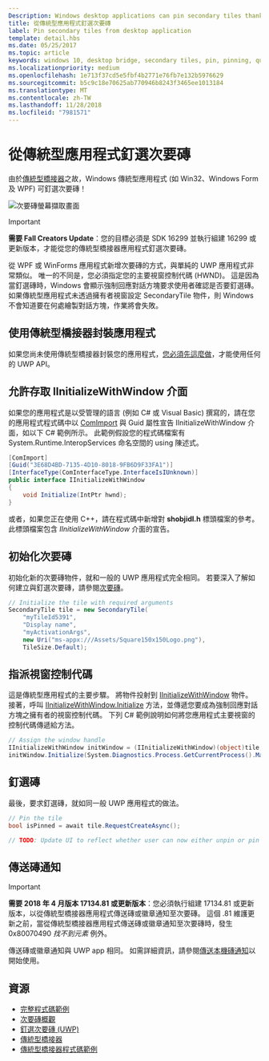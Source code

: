 ```yaml
---
Description: Windows desktop applications can pin secondary tiles thanks to the Desktop Bridge!
title: 從傳統型應用程式釘選次要磚
label: Pin secondary tiles from desktop application
template: detail.hbs
ms.date: 05/25/2017
ms.topic: article
keywords: windows 10, desktop bridge, secondary tiles, pin, pinning, quickstart, code sample, example, secondarytile, desktop application, win32, winforms, wpf, 傳統型橋接器, 次要磚, 釘選, 快速入門, 程式碼範例, 範例, 次要磚, 傳統型應用程式
ms.localizationpriority: medium
ms.openlocfilehash: 1e713f37cd5e5fbf4b2771e76fb7e132b5976629
ms.sourcegitcommit: b5c9c18e70625ab770946b8243f3465ee1013184
ms.translationtype: MT
ms.contentlocale: zh-TW
ms.lasthandoff: 11/28/2018
ms.locfileid: "7981571"
---
```

# <a name="pin-secondary-tiles-from-desktop-application"></a>從傳統型應用程式釘選次要磚


由於[傳統型橋接器](https://developer.microsoft.com/windows/bridges/desktop)之故，Windows 傳統型應用程式 (如 Win32、Windows Form 及 WPF) 可釘選次要磚！

![次要磚螢幕擷取畫面](images/secondarytiles.png)

> [!IMPORTANT]
> **需要 Fall Creators Update**：您的目標必須是 SDK 16299 並執行組建 16299 或更新版本，才能從您的傳統型橋接器應用程式釘選次要磚。

從 WPF 或 WinForms 應用程式新增次要磚的方式，與單純的 UWP 應用程式非常類似。 唯一的不同是，您必須指定您的主要視窗控制代碼 (HWND)。 這是因為當釘選磚時，Windows 會顯示強制回應對話方塊要求使用者確認是否要釘選磚。 如果傳統型應用程式未透過擁有者視窗設定 SecondaryTile 物件，則 Windows 不會知道要在何處繪製對話方塊，作業將會失敗。


## <a name="package-your-app-with-desktop-bridge"></a>使用傳統型橋接器封裝應用程式

如果您尚未使用傳統型橋接器封裝您的應用程式，[您必須先這麼做](https://docs.microsoft.com/windows/uwp/porting/desktop-to-uwp-root)，才能使用任何的 UWP API。


## <a name="enable-access-to-iinitializewithwindow-interface"></a>允許存取 IInitializeWithWindow 介面

如果您的應用程式是以受管理的語言 (例如 C# 或 Visual Basic) 撰寫的，請在您的應用程式程式碼中以 [ComImport](https://msdn.microsoft.com/library/system.runtime.interopservices.comimportattribute.aspx) 與 Guid 屬性宣告 IInitializeWithWindow 介面，如以下 C# 範例所示。 此範例假設您的程式碼檔案有 System.Runtime.InteropServices 命名空間的 using 陳述式。

```csharp
[ComImport]
[Guid("3E68D4BD-7135-4D10-8018-9FB6D9F33FA1")]
[InterfaceType(ComInterfaceType.InterfaceIsIUnknown)]
public interface IInitializeWithWindow
{
    void Initialize(IntPtr hwnd);
}
```

或者，如果您正在使用 C++，請在程式碼中新增對 **shobjidl.h** 標頭檔案的參考。 此標頭檔案包含 *IInitializeWithWindow* 介面的宣告。


## <a name="initialize-the-secondary-tile"></a>初始化次要磚

初始化新的次要磚物件，就和一般的 UWP 應用程式完全相同。 若要深入了解如何建立與釘選次要磚，請參閱[次要磚](secondary-tiles-pinning.md)。

```csharp
// Initialize the tile with required arguments
SecondaryTile tile = new SecondaryTile(
    "myTileId5391",
    "Display name",
    "myActivationArgs",
    new Uri("ms-appx:///Assets/Square150x150Logo.png"),
    TileSize.Default);
```


## <a name="assign-the-window-handle"></a>指派視窗控制代碼

這是傳統型應用程式的主要步驟。 將物件投射到 [IInitializeWithWindow](https://msdn.microsoft.com/library/windows/desktop/hh706981.aspx) 物件。 接著，呼叫 [IInitializeWithWindow.Initialize](https://msdn.microsoft.com/library/windows/desktop/hh706982.aspx) 方法，並傳遞您要成為強制回應對話方塊之擁有者的視窗控制代碼。 下列 C# 範例說明如何將您應用程式主要視窗的控制代碼傳遞給方法。

```csharp
// Assign the window handle
IInitializeWithWindow initWindow = (IInitializeWithWindow)(object)tile;
initWindow.Initialize(System.Diagnostics.Process.GetCurrentProcess().MainWindowHandle);
```


## <a name="pin-the-tile"></a>釘選磚

最後，要求釘選磚，就如同一般 UWP 應用程式的做法。

```csharp
// Pin the tile
bool isPinned = await tile.RequestCreateAsync();

// TODO: Update UI to reflect whether user can now either unpin or pin
```


## <a name="send-tile-notifications"></a>傳送磚通知

> [!IMPORTANT]
> **需要 2018 年 4 月版本 17134.81 或更新版本**：您必須執行組建 17134.81 或更新版本，以從傳統型橋接器應用程式傳送磚或徽章通知至次要磚。 這個 .81 維護更新之前，當從傳統型橋接器應用程式傳送磚或徽章通知至次要磚時，發生 0x80070490 *找不到元素* 例外。

傳送磚或徽章通知與 UWP app 相同。 如需詳細資訊，請參閱[傳送本機磚通知](sending-a-local-tile-notification.md)以開始使用。


## <a name="resources"></a>資源

* [完整程式碼範例](https://github.com/Microsoft/DesktopBridgeToUWP-Samples/tree/master/Samples/SecondaryTileSample)
* [次要磚概觀](secondary-tiles.md)
* [釘選次要磚 (UWP)](secondary-tiles-pinning.md)
* [傳統型橋接器](https://developer.microsoft.com/windows/bridges/desktop)
* [傳統型橋接器程式碼範例](https://github.com/Microsoft/DesktopBridgeToUWP-Samples)